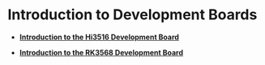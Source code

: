 # Introduction to Development Boards



- **[Introduction to the Hi3516 Development Board](quickstart-ide-standard-board-introduction-hi3516.md)**

- **[Introduction to the RK3568 Development Board](quickstart-ide-standard-board-introduction-rk3568.md)**
